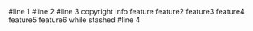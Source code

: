 #line 1
#line 2
#line 3
copyright
info
feature
feature2
feature3
feature4
feature5
feature6
while stashed
#line 4
